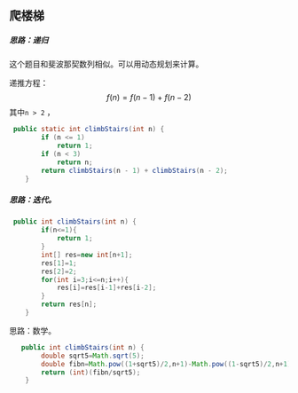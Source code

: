 ## 爬楼梯

##### 思路：递归

这个题目和斐波那契数列相似。可以用动态规划来计算。

递推方程：
$$
f(n)=f(n-1)+f(n-2)
$$
其中`n > 2`  ，

```java
 public static int climbStairs(int n) {
        if (n <= 1)
            return 1;
        if (n < 3)
            return n;
        return climbStairs(n - 1) + climbStairs(n - 2);
    }
```



##### 思路：迭代。

```java
 public int climbStairs(int n) {
        if(n<=1){
            return 1;
        }
        int[] res=new int[n+1];
        res[1]=1;
        res[2]=2;
        for(int i=3;i<=n;i++){
            res[i]=res[i-1]+res[i-2];
        }
        return res[n];
    }
```

思路：数学。

```java
   public int climbStairs(int n) {
        double sqrt5=Math.sqrt(5);
        double fibn=Math.pow((1+sqrt5)/2,n+1)-Math.pow((1-sqrt5)/2,n+1);
        return (int)(fibn/sqrt5);
    }
```

